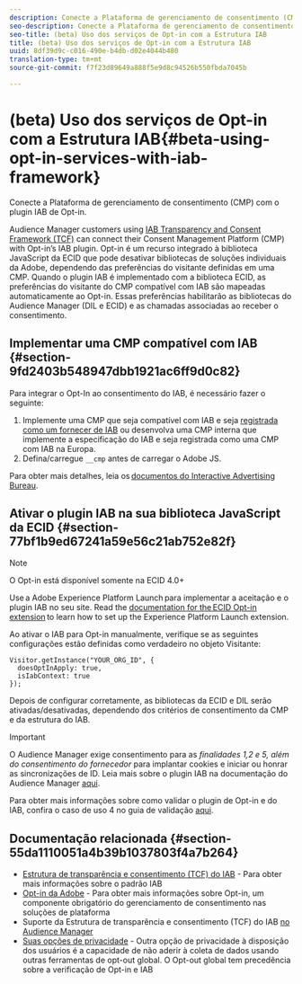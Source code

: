 ```yaml
---
description: Conecte a Plataforma de gerenciamento de consentimento (CMP) com o plugin IAB de Opt-in.
seo-description: Conecte a Plataforma de gerenciamento de consentimento (CMP) com o plugin IAB de Opt-in.
seo-title: (beta) Uso dos serviços de Opt-in com a Estrutura IAB
title: (beta) Uso dos serviços de Opt-in com a Estrutura IAB
uuid: 8df39d9c-c016-490e-b4db-d02e4044b480
translation-type: tm+mt
source-git-commit: f7f23d89649a888f5e9d8c94526b550fbda7045b

---
```



# (beta) Uso dos serviços de Opt-in com a Estrutura IAB{#beta-using-opt-in-services-with-iab-framework}

Conecte a Plataforma de gerenciamento de consentimento (CMP) com o plugin IAB de Opt-in.

Audience Manager customers using [IAB Transparency and Consent Framework (TCF)](https://iabtechlab.com/standards/gdpr-transparency-and-consent-framework/) can connect their Consent Management Platform (CMP) with Opt-in’s IAB plugin. Opt-in é um recurso integrado à biblioteca JavaScript da ECID que pode desativar bibliotecas de soluções individuais da Adobe, dependendo das preferências do visitante definidas em uma CMP. Quando o plugin IAB é implementado com a biblioteca ECID, as preferências do visitante do CMP compatível com IAB são mapeadas automaticamente ao Opt-in. Essas preferências habilitarão as bibliotecas do Audience Manager (DIL e ECID) e as chamadas associadas ao receber o consentimento.

## Implementar uma CMP compatível com IAB {#section-9fd2403b548947dbb1921ac6ff9d0c82}

Para integrar o Opt-In ao consentimento do IAB, é necessário fazer o seguinte:

1. Implemente uma CMP que seja compatível com IAB e seja [registrada como um fornecer de IAB](https://vendorlist.consensu.org/vendorlist.json) ou desenvolva uma CMP interna que implemente a especificação do IAB e seja registrada como uma CMP com IAB na Europa.
1. Defina/carregue `__cmp` antes de carregar o Adobe JS.

Para obter mais detalhes, leia os [documentos do Interactive Advertising Bureau](https://github.com/InteractiveAdvertisingBureau/GDPR-Transparency-and-Consent-Framework/blob/master/v1.1%20Implementation%20Guidelines.md).

## Ativar o plugin IAB na sua biblioteca JavaScript da ECID {#section-77bf1b9ed67241a59e56c21ab752e82f}

>[!NOTE]
>
>O Opt-in está disponível somente na ECID 4.0+

Use a Adobe Experience Platform Launch para implementar a aceitação e o plugin IAB no seu site. Read the [documentation for the ECID Opt-in extension](https://marketing-beta.adobe.com/resources/help/launch/ecid-optin/) to learn how to set up the Experience Platform Launch extension.

Ao ativar o IAB para Opt-in manualmente, verifique se as seguintes configurações estão definidas como verdadeiro no objeto Visitante:

```
Visitor.getInstance("YOUR_ORG_ID", {  
  doesOptInApply: true,   
  isIabContext: true   
});
```

Depois de configurar corretamente, as bibliotecas da ECID e DIL serão ativadas/desativadas, dependendo dos critérios de consentimento da CMP e da estrutura do IAB.

>[!IMPORTANT]
>
>O Audience Manager exige consentimento para as *finalidades 1,2 e 5, além do consentimento do fornecedor* para implantar cookies e iniciar ou honrar as sincronizações de ID. Leia mais sobre o plugin IAB na documentação do Audience Manager [aqui](https://marketing-beta.adobe.com/resources/help/aam/iab-support/aam-iab-support.html).

Para obter mais informações sobre como validar o plugin de Opt-in e do IAB, confira o caso de uso 4 no guia de validação [aqui](../../implementation-guides/opt-in-service/testing-optin-and-iab-plugin.md#section-ca5c6f92fbdf4fd29b4acb6b644efbd0).

## Documentação relacionada {#section-55da1110051a4b39b1037803f4a7b264}

* [Estrutura de transparência e consentimento (TCF) do IAB](https://iabtechlab.com/standards/gdpr-transparency-and-consent-framework/) - Para obter mais informações sobre o padrão IAB
* [Opt-in da Adobe](../../implementation-guides/opt-in-service/optin-overview.md#concept-f9b5db0d27a245fbadd3e19162319360) - Para obter mais informações sobre Opt-in, um componente obrigatório do gerenciamento de consentimento nas soluções de plataforma
* Suporte da Estrutura de transparência e consentimento (TCF) do IAB [no Audience Manager](https://marketing-beta.adobe.com/resources/help/aam/iab-support/aam-iab-support.html)
* [Suas opções de privacidade](https://www.adobe.com/privacy/opt-out.html#customeruse) - Outra opção de privacidade à disposição dos usuários é a capacidade de não aderir à coleta de dados usando outras ferramentas de opt-out global. O Opt-out global tem precedência sobre a verificação de Opt-in e IAB

